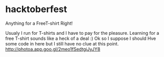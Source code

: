 # hacktoberfest
Anything for a FreeT-shirt Right!

Usualy I run for T-shirts  and I have to pay for the pleasure. Learning for a free T-shirt sounds like a heck of a deal :)
Ok so I suppose I should Hve some code in here but I still have no clue at this point.
http://photoa.app.goo.gl/2meo1fSedtgiJyJY8  
